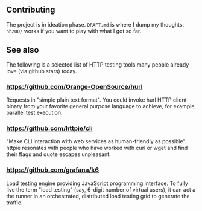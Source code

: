 ## Contributing
The project is in ideation phase. `DRAFT.md` is where I dump my thoughts. `hh200/` works if you want to play with what I got so far.

## See also

The following is a selected list of HTTP testing tools many people already
love (via github stars) today.

### https://github.com/Orange-OpenSource/hurl

Requests in "simple plain text format". You could invoke hurl HTTP client
binary from your favorite general purpose language to achieve, for example,
parallel test execution.

### https://github.com/httpie/cli

"Make CLI interaction with web services as human-friendly as possible".
httpie resonates with people who have worked with curl or wget and find
their flags and quote escapes unpleasant.

### https://github.com/grafana/k6

Load testing engine providing JavaScript programming interface. To fully
live the term "load testing" (say, 6-digit number of virtual users), it can
act a the runner in an orchestrated, distributed load testing grid to
generate the traffic.
